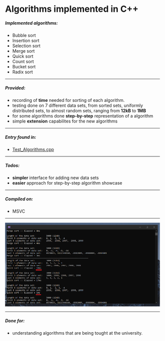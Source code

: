 # Algorithms implemented in C++

##### Implemented algorithms:
- Bubble sort
- Insertion sort
- Selection sort
- Merge sort
- Quick sort
- Count sort
- Bucket sort
- Radix sort

------------

##### Provided:

- recording of **time** needed for sorting of each algorithm.
- testing done on 7 different data sets, from sorted sets, uniformly distributed sets, to almost random sets, ranging from **12kB** to **1MB**
- for some algorithms done **step-by-step** representation of a algorithm
- simple **extension** capabilites for the new algorithms

------------

##### Entry found in:
- [Test_Algorithms.cpp](https://github.com/kenosej/algorithms/blob/main/Test_Algorithms.cpp "Test_Algorithms.cpp")

------------

##### Todos:
- **simpler** interface for adding new data sets
- **easier** approach for step-by-step algorithm showcase

------------
##### Compiled on:
- MSVC

------------

![](https://raw.githubusercontent.com/kenosej/algorithms/main/read_me_attachments/console.png)

------------

##### Done for:
- understanding algorithms that are being tought at the university.
